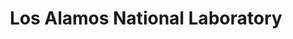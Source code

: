 ---
dateStart: 2007-07-10
dateEnd: 2007-07-20
title: "Los Alamos National Laboratory"
venue: "Los Alamos National Laboratory"
organizer: Ketan Mane
credit: "Places & Spaces"
city: Los Alamos
state: NM
country: USA
pdfLink:
venueImages:
 - sm: image01.sm.jpg
   lg: image01.lg.jpg
---